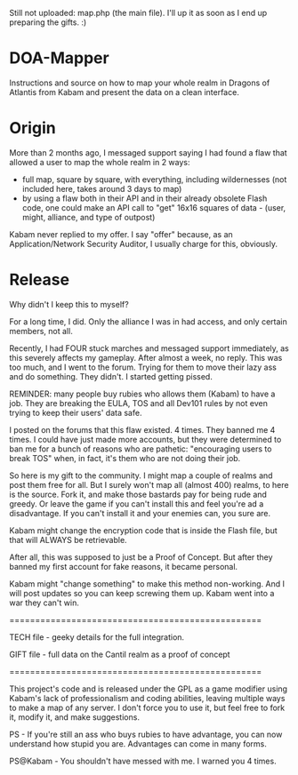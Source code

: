 Still not uploaded: map.php (the main file). I'll up it as soon as I end up preparing the gifts. :)

DOA-Mapper
==========

Instructions and source on how to map your whole realm in Dragons of Atlantis from Kabam and present the data on a clean interface.



Origin
======

More than 2 months ago, I messaged support saying I had found a flaw that allowed a user to map the whole realm in 2 ways:
- full map, square by square, with everything, including wildernesses (not included here, takes around 3 days to map)
- by using a flaw both in their API and in their already obsolete Flash code, one could make an API call to "get" 16x16 squares of data - (user, might, alliance, and type of outpost)

Kabam never replied to my offer. I say "offer" because, as an Application/Network Security Auditor, I usually charge for this, obviously. 


Release
=======

Why didn't I keep this to myself?

For a long time, I did. Only the alliance I was in had access, and only certain members, not all.

Recently, I had FOUR stuck marches and messaged support immediately, as this severely affects my gameplay.
After almost a week, no reply.
This was too much, and I went to the forum. Trying for them to move their lazy ass and do something.
They didn't. I started getting pissed.

REMINDER: many people buy rubies who allows them (Kabam) to have a job. They are breaking the EULA, TOS and all Dev101 rules by not even trying to keep
their users' data safe.

I posted on the forums that this flaw existed.
4 times.
They banned me 4 times.
I could have just made more accounts, but they were determined to ban me for a bunch of reasons who are pathetic:
"encouraging users to break TOS" when, in fact, it's them who are not doing their job.

So here is my gift to the community.
I might map a couple of realms and post them free for all.
But I surely won't map all (almost 400) realms, to here is the source. Fork it, and make those bastards pay for being rude and greedy.
Or leave the game if you can't install this and feel you're ad a disadvantage. If you can't install it and your enemies can, you sure are.

Kabam might change the encryption code that is inside the Flash file, but that will ALWAYS be retrievable.

After all, this was supposed to just be a Proof of Concept. But after they banned my first account for fake reasons, it became personal.


Kabam might "change something" to make this method non-working.
And I will post updates so you can keep screwing them up.
Kabam went into a war they can't win.

=================================================

TECH file - geeky details for the full integration.

GIFT file - full data on the Cantil realm as a proof of concept

=================================================

This project's code and is released under the GPL as a game modifier using Kabam's lack of professionalism and coding abilities, leaving multiple ways to make a map of any server.
I don't force you to use it, but feel free to fork it, modify it, and make suggestions.


PS - If you're still an ass who buys rubies to have advantage, you can now understand how stupid you are. Advantages can come in many forms.

PS@Kabam - You shouldn't have messed with me. I warned you 4 times.
